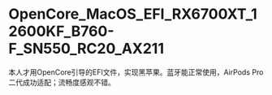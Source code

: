 # OpenCore_MacOS_EFI_RX6700XT_12600KF_B760-F_SN550_RC20_AX211
本人才用OpenCore引导的EFI文件，实现黑苹果。蓝牙能正常使用，AirPods Pro二代成功适配；流畅度感观不错。

